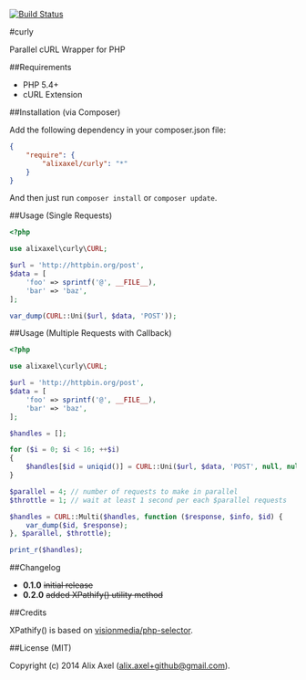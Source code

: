 [![Build Status](https://travis-ci.org/alixaxel/curly.svg?branch=master)](https://travis-ci.org/alixaxel/curly/)

#curly

Parallel cURL Wrapper for PHP

##Requirements

- PHP 5.4+
- cURL Extension

##Installation (via Composer)

Add the following dependency in your composer.json file:

```json
{
	"require": {
		"alixaxel/curly": "*"
	}
}
```

And then just run `composer install` or `composer update`.

##Usage (Single Requests)

```php
<?php

use alixaxel\curly\CURL;

$url = 'http://httpbin.org/post',
$data = [
	'foo' => sprintf('@', __FILE__),
	'bar' => 'baz',
];

var_dump(CURL::Uni($url, $data, 'POST'));
```

##Usage (Multiple Requests with Callback)

```php
<?php

use alixaxel\curly\CURL;

$url = 'http://httpbin.org/post',
$data = [
	'foo' => sprintf('@', __FILE__),
	'bar' => 'baz',
];

$handles = [];

for ($i = 0; $i < 16; ++$i)
{
	$handles[$id = uniqid()] = CURL::Uni($url, $data, 'POST', null, null, 0);
}

$parallel = 4; // number of requests to make in parallel
$throttle = 1; // wait at least 1 second per each $parallel requests

$handles = CURL::Multi($handles, function ($response, $info, $id) {
	var_dump($id, $response);
}, $parallel, $throttle);

print_r($handles);
```

##Changelog

- **0.1.0** ~~initial release~~
- **0.2.0** ~~added XPathify() utility method~~

##Credits

XPathify() is based on [visionmedia/php-selector](https://github.com/visionmedia/php-selector/).

##License (MIT)

Copyright (c) 2014 Alix Axel (alix.axel+github@gmail.com).
